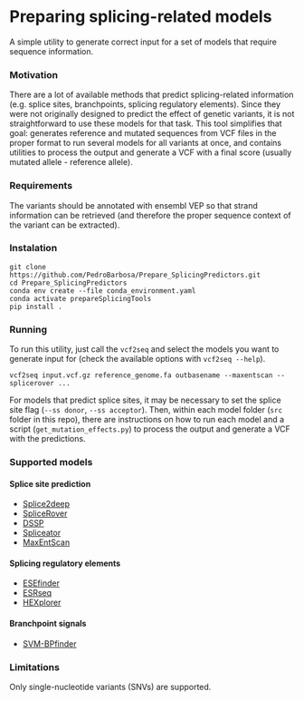 # Preparing splicing-related models
A simple utility to generate correct input for a set of models that require sequence information.

### Motivation
There are a lot of available methods that predict splicing-related information (e.g. splice sites, branchpoints, splicing regulatory elements). Since they were not originally designed to predict the effect of genetic variants, it is not straightforward to use these models for that task. This tool simplifies that goal: generates reference and mutated sequences from VCF files in the proper format to run several models for all variants at once, and contains utilities to process the output and generate a VCF with a final score (usually mutated allele - reference allele).

### Requirements 
The variants should be annotated with ensembl VEP so that strand information can be retrieved (and therefore the proper sequence context of the variant can be extracted).

### Instalation
```
git clone https://github.com/PedroBarbosa/Prepare_SplicingPredictors.git
cd Prepare_SplicingPredictors
conda env create --file conda_environment.yaml 
conda activate prepareSplicingTools
pip install .
```
### Running 
To run this utility, just call the `vcf2seq` and select the models you want to generate input for (check the available options with `vcf2seq --help`).
```
vcf2seq input.vcf.gz reference_genome.fa outbasename --maxentscan --splicerover ...
```

For models that predict splice sites, it may be necessary to set the splice site flag (`--ss donor`, `--ss acceptor`).
Then, within each model folder (`src` folder in this repo), there are instructions on how to run each model and a script (`get_mutation_effects.py`) to process the output and generate a VCF with the predictions.

### Supported models

#### Splice site prediction
* [Splice2deep](https://www.sciencedirect.com/science/article/pii/S2590158320300097)
* [SpliceRover](https://pubmed.ncbi.nlm.nih.gov/29931149/)
* [DSSP](https://www.ncbi.nlm.nih.gov/pmc/articles/PMC7265986/)
* [Spliceator](https://bmcbioinformatics.biomedcentral.com/articles/10.1186/s12859-021-04471-3)
* [MaxEntScan](https://github.com/kepbod/maxentpy)

#### Splicing regulatory elements
* [ESEfinder](https://www.ncbi.nlm.nih.gov/pmc/articles/PMC169022/)
* [ESRseq](https://www.ncbi.nlm.nih.gov/pmc/articles/PMC3149502/)
* [HEXplorer](https://pubmed.ncbi.nlm.nih.gov/25147205/)

#### Branchpoint signals
* [SVM-BPfinder](https://journals.plos.org/ploscompbiol/article?id=10.1371/journal.pcbi.1001016)
### Limitations
Only single-nucleotide variants (SNVs) are supported.

